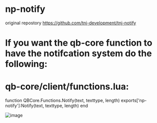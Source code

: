 # np-notify

original repostory https://github.com/tnj-development/tnj-notify


# If you want the qb-core function to have the notifcation system do the following:
# qb-core/client/functions.lua:

function QBCore.Functions.Notify(text, texttype, length)
    exports['np-notify']:Notify(text, texttype, length)
end

![image](https://user-images.githubusercontent.com/76920136/171462443-c61a60bf-9947-4978-88e0-0da4f621d0b7.png)
